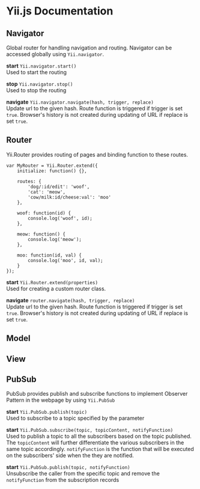 <b>Yii.js Documentation</b>
====================

<b>Navigator</b>
----------------
Global router for handling navigation and routing. Navigator can be accessed globally using `Yii.navigator`.

<b>start</b> `Yii.navigator.start()` <br/>
Used to start the routing

<b>stop</b> `Yii.navigator.stop()` <br/>
Used to stop the routing

<b>navigate</b> `Yii.navigator.navigate(hash, trigger, replace)` <br/>
Update url to the given hash. Route function is triggered if trigger is set `true`. Browser's history is not created during updating of URL if replace is set `true`.

<b>Router</b>
-------------
Yii.Router provides routing of pages and binding function to these routes.

	var MyRouter = Yii.Router.extend({
		initialize: function() {},

		routes: {
			'dog/:id/edit': 'woof',
			'cat': 'meow',
			'cow/milk:id/cheese:val': 'moo'
		},

		woof: function(id) {
			console.log('woof', id);
		},

		meow: function() {
			console.log('meow');
		},

		moo: function(id, val) {
			console.log('moo', id, val);
		}
	});

<b>start</b> `Yii.Router.extend(properties)` <br/>
Used for creating a custom router class.

<b>navigate</b> `router.navigate(hash, trigger, replace)` <br/>
Update url to the given hash. Route function is triggered if trigger is set `true`. Browser's history is not created during updating of URL if replace is set `true`.


<b>Model</b>
------------
<b>View</b>
-----------
<b>PubSub</b>
------------
PubSub provides publish and subscribe functions to implement Observer Pattern in the webpage by using `Yii.PubSub`

<b>start</b> `Yii.PubSub.publish(topic)` <br/>
Used to subscribe to a topic specified by the parameter

<b>start</b> `Yii.PubSub.subscribe(topic, topicContent, notifyFunction)` <br/>
Used to publish a topic to all the subscribers based on the topic published. 
The `topicContent` will further differentiate the various subscribers in the same topic accordingly. 
`notifyFunction` is the function that will be executed on the subscribers' side when the they are notified.

<b>start</b> `Yii.PubSub.publish(topic, notifyFunction)` <br/>
Unsubscribe the caller from the specific topic and remove the `notifyFunction` from the subscription records
